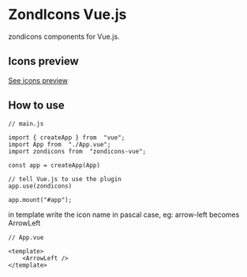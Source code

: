 # ZondIcons Vue.js
zondicons components for Vue.js.

   ## Icons preview
   [See icons preview](https://www.zondicons.com/icons.html)

## How to use

    // main.js
    
    import { createApp } from  "vue";
    import App from  "./App.vue";
    import zondicons from  "zondicons-vue";
    
    const app = createApp(App)
    
    // tell Vue.js to use the plugin
    app.use(zondicons)
    
    app.mount("#app"); 
   in template write the icon name in pascal case, eg: arrow-left becomes ArrowLeft
   

	// App.vue
	    
	<template>
		<ArrowLeft />  
	</template>

   

    

